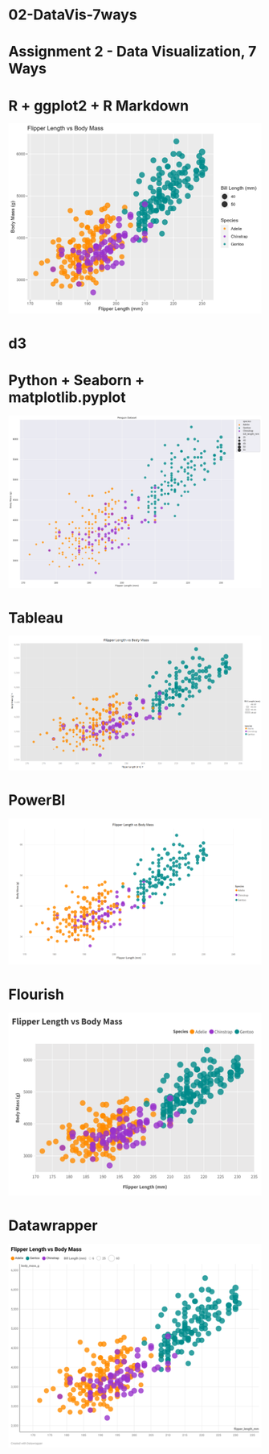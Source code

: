 # 02-DataVis-7ways

Assignment 2 - Data Visualization, 7 Ways  
===

# R + ggplot2 + R Markdown

![ggplot2](img/ggplot2.png)

# d3 

# Python + Seaborn + matplotlib.pyplot
![Seaborn](img/seaborn.png)

# Tableau
![Tableau](img/Tableau.png)

# PowerBI
![PowerBi](img/powerbi.png)

# Flourish
![Flourish](img/Flourish.png)

# Datawrapper
![Datawrapper](img/datawrapper.png)
